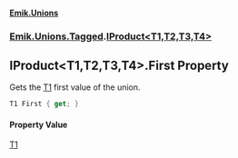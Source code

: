 #### [Emik.Unions](index.md 'index')
### [Emik.Unions.Tagged](Emik.Unions.Tagged.md 'Emik.Unions.Tagged').[IProduct&lt;T1,T2,T3,T4&gt;](IProduct_T1,T2,T3,T4_.md 'Emik.Unions.Tagged.IProduct<T1,T2,T3,T4>')

## IProduct<T1,T2,T3,T4>.First Property

Gets the [T1](IProduct_T1,T2,T3,T4_.md#Emik.Unions.Tagged.IProduct_T1,T2,T3,T4_.T1 'Emik.Unions.Tagged.IProduct<T1,T2,T3,T4>.T1') first value of the union.

```csharp
T1 First { get; }
```

#### Property Value
[T1](IProduct_T1,T2,T3,T4_.md#Emik.Unions.Tagged.IProduct_T1,T2,T3,T4_.T1 'Emik.Unions.Tagged.IProduct<T1,T2,T3,T4>.T1')